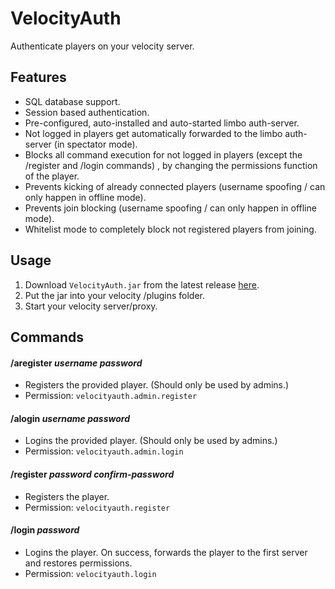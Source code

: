 # VelocityAuth
Authenticate players on your velocity server.

## Features
- SQL database support.
- Session based authentication.
- Pre-configured, auto-installed and auto-started limbo auth-server.
- Not logged in players get automatically forwarded to the limbo auth-server (in spectator mode).
- Blocks all command execution for not logged in players (except the /register and /login commands)
  , by changing the permissions function of the player.  
- Prevents kicking of already connected players (username spoofing / can only happen in offline mode).
- Prevents join blocking (username spoofing / can only happen in offline mode).
- Whitelist mode to completely block not registered players from joining.

## Usage
1. Download `VelocityAuth.jar` from the latest release [here](https://github.com/Osiris-Team/VelocityAuth/releases).
2. Put the jar into your velocity /plugins folder.
3. Start your velocity server/proxy.

## Commands

#### /aregister _username_ _password_
- Registers the provided player. (Should only be used by admins.)
- Permission: `velocityauth.admin.register`

#### /alogin _username_ _password_
- Logins the provided player. (Should only be used by admins.)
- Permission: `velocityauth.admin.login`

#### /register _password_ _confirm-password_
- Registers the player.
- Permission: `velocityauth.register`

#### /login _password_
- Logins the player. On success, forwards the player to the first server and restores permissions.
- Permission: `velocityauth.login`
